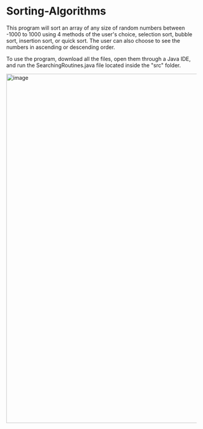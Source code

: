 # Sorting-Algorithms
This program will sort an array of any size of random numbers between -1000 to 1000 using 4 methods of the user's choice, selection sort, bubble sort, insertion sort, or quick sort. The user can also choose to see the numbers in ascending or descending order.

To use the program, download all the files, open them through a Java IDE, and run the SearchingRoutines.java file located inside the "src" folder.

<img width="925" alt="image" src="https://github.com/rajshah6/Sorting-Algorithms/assets/95878543/692d83c4-1913-44d2-a8c4-9c9ed4df69d2">

